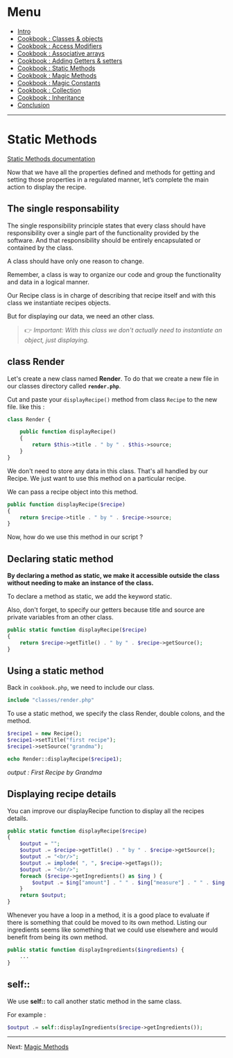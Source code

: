 # Menu

- [Intro](./README.md)
- [Cookbook : Classes & objects](./01-classes.md)
- [Cookbook : Access Modifiers](./02-access-modifiers.md)
- [Cookbook : Associative arrays](./03-associative-arrays.md)
- [Cookbook : Adding Getters & setters](./04-adding-getters-setters.md)
- [Cookbook : Static Methods](./05-static-methods.md)
- [Cookbook : Magic Methods](./06-magic-methods.md)
- [Cookbook : Magic Constants](./07-magic-constants.md)
- [Cookbook : Collection](./08-creating-collection.md)
- [Cookbook : Inheritance](./09-inheritance.md)
- [Conclusion](./10-conclusion.md)

---

# Static Methods

[Static Methods documentation](https://www.php.net/manual/en/language.oop5.static.php)

Now that we have all the properties defined and methods for getting and setting those properties in a regulated manner, let’s complete the main action to display the recipe.

## The single responsability

The single responsibility principle states that every class should have responsibility over a single part of the functionality provided by the software. And that responsibility should be entirely encapsulated or contained by the class.

A class should have only one reason to change.

Remember, a class is way to organize our code and group the functionality and data in a logical manner.

Our Recipe class is in charge of describing that recipe itself and with this class we instantiate recipes objects.

But for displaying our data, we need an other class.

> :point_right: _Important: With this class we don't actually need to instantiate an object, just displaying._

## class Render

Let's create a new class named **Render**. To do that we create a new file in our classes directory called **`render.php`**.

Cut and paste your `displayRecipe()` method from class `Recipe` to the new file. like this :

```php
class Render {

	public function displayRecipe()
	{
		return $this->title . " by " . $this->source;
	}
}
```

We don't need to store any data in this class. That's all handled by our Recipe. We just want to use this method on a particular recipe.

We can pass a recipe object into this method.

```php
public function displayRecipe($recipe)
{
	return $recipe->title . " by " . $recipe->source;
}
```

Now, how do we use this method in our script ?

## Declaring static method

**By declaring a method as static, we make it accessible outside the class without needing to make an instance of the class.**

To declare a method as static, we add the keyword static.

Also, don't forget, to specify our getters because title and source are private variables from an other class.

```php
public static function displayRecipe($recipe)
{
	return $recipe->getTitle() . " by " . $recipe->getSource();
}
```

## Using a static method

Back in `cookbook.php`, we need to include our class.

```php
include "classes/render.php"
```

To use a static method, we specify the class Render, double colons, and the method.

```php
$recipe1 = new Recipe();
$recipe1->setTitle("first recipe");
$recipe1->setSource("grandma");

echo Render::displayRecipe($recipe1);
```

_output : First Recipe by Grandma_

## Displaying recipe details

You can improve our displayRecipe function to display all the recipes details.

```php
public static function displayRecipe($recipe)
{
	$output = "";
	$output .= $recipe->getTitle() . " by " . $recipe->getSource();
	$output .= "<br/>";
	$output .= implode( ", ", $recipe->getTags());
	$output .= "<br/>";
	foreach ($recipe->getIngredients() as $ing ) {
		$output .= $ing["amount"] . " " . $ing["measure"] . " " . $ing["item"] . "</br>";
	}
	return $output;
}
```

Whenever you have a loop in a method, it is a good place to evaluate if there is something that could be moved to its own method. Listing our ingredients seems like something that we could use elsewhere and would benefit from being its own method.

```php
public static function displayIngredients($ingredients) {
	...
}
```

## self::

We use **self::** to call another static method in the same class.

For example :

```php
$output .= self::displayIngredients($recipe->getIngredients());
```

---

Next: [Magic Methods](./06-magic-methods.md)
